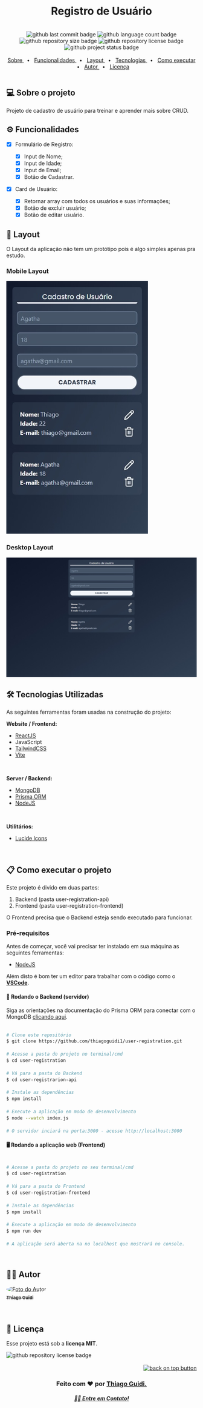 <h1 id="topo" align="center">Registro de Usuário</h1>

<!-- <div align="center">
<img src="./.github/" alt="Imagem de exemplo">
</div> -->

<br>

<div align="center">
<img src="https://img.shields.io/github/last-commit/thiagoguidi1/user-registration?color=blue" alt="github last commit badge">
<img src="https://img.shields.io/github/languages/count/thiagoguidi1/user-registration" alt="github language count badge">
<img src="https://img.shields.io/github/repo-size/thiagoguidi1/user-registration" alt="github repository size badge">
<img src="https://img.shields.io/github/license/thiagoguidi1/user-registration" alt="github repository license badge">
<img src="https://img.shields.io/badge/status-in%20development-green" alt="github project status badge">
</div>

<br>

<div align="center">
<a href="#sobre">Sobre </a>&nbsp;&nbsp;•&nbsp;&nbsp;
<a href="#funcionalidades">Funcionalidades </a>&nbsp;&nbsp;•&nbsp;&nbsp;
<a href="#layout">Layout </a>&nbsp;&nbsp;•&nbsp;&nbsp;
<a href="#tecnologias">Tecnologias </a>&nbsp;&nbsp;•&nbsp;&nbsp;
<a href="#comoexecutar">Como executar </a>&nbsp;&nbsp;•&nbsp;&nbsp;
<a href="#autor">Autor </a>&nbsp;&nbsp;•&nbsp;&nbsp;
<!-- <a href="#contribuidores">Contribuidores </a>&nbsp;&nbsp;•&nbsp;&nbsp; -->
<a href="#licenca">Licença </a>
</div>

<br>

<div id="sobre">
<h2>💻 Sobre o projeto</h1>
<p>
Projeto de cadastro de usuário para treinar e aprender mais sobre CRUD.

<br>

</p>
</div>

<div id="funcionalidades">
<h2>⚙️ Funcionalidades</h2>

- [x] Formulário de Registro:

  - [x] Input de Nome;
  - [x] Input de Idade;
  - [x] Input de Email;
  - [x] Botão de Cadastrar.

- [x] Card de Usuário:
  - [x] Retornar array com todos os usuários e suas informações;
  - [x] Botão de excluir usuário;
  - [x] Botão de editar usuário.

</div>

<div id="layout">
<h2>🎨 Layout</h2>
<p>O Layout da aplicação não tem um protótipo pois é algo simples apenas pra estudo.</p>

<!-- <a href="">
  <img src="https://img.shields.io/badge/Acessar%20Layout%20-Tal%20Lugar-%2304D361" alt="layout link badge">
</a> -->

<h3>Mobile Layout</h3>
<img src="./.github/mobile-layout-template.jpeg" alt="web mobile layout template">

<br>

<h3>Desktop Layout</h3>
<img src="./.github/desktop-layout-template.jpeg" alt="web desktop layout template">

</div>

<div id="tecnologias">
<h2>🛠 Tecnologias Utilizadas</h2>
<p>As seguintes ferramentas foram usadas na construção do projeto:</p>
<p><strong>Website / Frontend:</strong></p>
<ul>
  <li><a href="https://react.dev/">ReactJS</a></li>
  <li>JavaScript</li>
  <li><a href="https://tailwindcss.com/">TailwindCSS</a></li>
  <li><a href="https://vitejs.dev/">Vite</a></li>
</ul>
<br>
<p><strong>Server / Backend:</strong></p>
<ul>
  <li><a href="https://www.mongodb.com/">MongoDB</a></li>
  <li><a href="https://www.prisma.io/">Prisma ORM</a></li>
  <li><a href="https://nodejs.org/pt">NodeJS</a></li>
</ul>
<br>
<!-- <p><strong>Mobile:</strong></p>
<ul>
  <li><a href="">Tecnologia 1</a></li>
  <li><a href="">Tecnologia 2</a></li>
  <li><a href="">Tecnologia 3</a></li>
  <li>Etc...</li>
</ul>
<br> -->
<p><strong>Utilitários:</strong></p>
<ul>
  <li><a href="https://lucide.dev/">Lucide Icons</a></li>
</ul>
</div>

<br>

<div id="comoexecutar">
<h2>📋 Como executar o projeto</h2>
<p>Este projeto é divido em duas partes:</p>
<ol>
  <li>Backend (pasta user-registration-api)</li>
  <li>Frontend (pasta user-registration-frontend)</li>
</ol>
<p>O Frontend precisa que o Backend esteja sendo executado para funcionar.</p>
<h3>Pré-requisitos</h3>
<p>Antes de começar, você vai precisar ter instalado em sua máquina as seguintes ferramentas:</p>
<ul>
  <li><a href="https://nodejs.org/pt">NodeJS</a></li>
</ul>
<p>Além disto é bom ter um editor para trabalhar com o código como o <strong><a href="https://code.visualstudio.com">VSCode</a></strong>.</p>

<h4>🧰 Rodando o Backend (servidor)</h4>

<p>Siga as orientações na documentação do Prisma ORM para conectar com o MongoDB <a href="https://www.prisma.io/docs/getting-started/setup-prisma/start-from-scratch/mongodb-node-mongodb">clicando aqui</a>.</p>

```bash

# Clone este repositório
$ git clone https://github.com/thiagoguidi1/user-registration.git

# Acesse a pasta do projeto no terminal/cmd
$ cd user-registration

# Vá para a pasta do Backend
$ cd user-registrarion-api

# Instale as dependências
$ npm install

# Execute a aplicação em modo de desenvolvimento
$ node --watch index.js

# O servidor inciará na porta:3000 - acesse http://localhost:3000

```

<h4>🖥️ Rodando a aplicação web (Frontend)</h4>

```bash

# Acesse a pasta do projeto no seu terminal/cmd
$ cd user-registration

# Vá para a pasta do Frontend
$ cd user-registration-frontend

# Instale as dependências
$ npm install

# Execute a aplicação em modo de desenvolvimento
$ npm run dev

# A aplicação será aberta na no localhost que mostrará no console.

```

</div>

<br>

<div id="autor">
  <h2>🧙‍♂️ Autor</h2>
  
  </div>
  
  <a href="https://github.com/thiagoguidi1">
   <img style="border-radius: 50%;" src="https://github.com/thiagoguidi1.png" width="80px;" alt="Foto do Autor"/>
   <br>
   <sub><b>Thiago Guidi</b></sub></a> <a href="https://github.com/thiagoguidi1"></a>
   <br>

<br>

<!-- <div id="contribuidores">
<h2>👨‍💻 Contribuidores</h2>
<p>Mural com os contribuidores desse projeto 👏</p>
<table>
  <tr>
    <td align="center"><a href="https://github.com/thiagoguidi1"><img style="border-radius: 50%;" src="https://github.com/thiagoguidi1.png" width="80px;" alt="Foto do contribuinte"/></a><br/><sub><b><a href="https://github.com/thiagoguidi1">Thiago Guidi</a></b></sub><br/>👨‍💻</td>
  </tr>
</table>

<h3>💪 Como contribuir para o projeto</h3>
<ol>
  <li>Faça um <strong>fork</strong> do projeto;</li>
  <li> Crie uma nova branch com as suas alterações: <code>git checkout -b my-feature</code>;</li>
  <li>Salve as alterações e crie uma mensagem de commit contando o que você fez: <code>git commit -m "feature: My new feature"</code>;</li>
  <li>Envie as suas alterações: <code>git push origin my-feature</code>;</li>
</ol>
</div> -->

<br>

<div id="licenca">
<h2>📝 Licença</h2>
<p>Esse projeto está sob a <strong><a href="./LICENSE"></a>licença MIT</strong>.</p>
<img src="https://img.shields.io/github/license/thiagoguidi1/user-registration" alt="github repository license badge">
</div>

<br>

<div align="end">
  <a href="#topo">
    <img src="https://img.shields.io/badge/Voltar%20ao%20topo-gray" alt="back on top button">
    </a>
</div>

<div align="center">
  <h3>Feito com ❤️ por <a href="https://github.com/thiagoguidi1"><strong>Thiago Guidi</strong>.</a> 
  </div>

  <div align="center">
    <a href="https://www.linkedin.com/in/thiagoguidi"><h4><em>👋🏽 Entre em Contato!</em></h4></a>
  </div>

<br>


